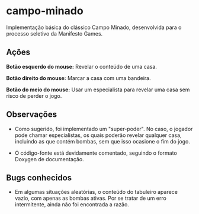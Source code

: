 # campo-minado
Implementação básica do clássico Campo Minado, desenvolvida para o processo seletivo da Manifesto Games.

## Ações
**Botão esquerdo do mouse:** Revelar o conteúdo de uma casa.

**Botão direito do mouse:** Marcar a casa com uma bandeira.

**Botão do meio do mouse:** Usar um especialista para revelar uma casa sem risco de perder o jogo.

## Observações
- Como sugerido, foi implementado um "super-poder". No caso, o jogador pode chamar especialistas, os quais poderão revelar qualquer casa, incluindo as que contém bombas, sem que isso ocasione o fim do jogo.

- O código-fonte está devidamente comentado, seguindo o formato Doxygen de documentação.

## Bugs conhecidos
- Em algumas situações aleatórias, o conteúdo do tabuleiro aparece vazio, com apenas as bombas ativas. Por se tratar de um erro intermitente, ainda não foi encontrada a razão.
